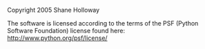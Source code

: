 Copyright 2005 Shane Holloway

The software is licensed according to the terms of the PSF (Python Software Foundation) license found here: http://www.python.org/psf/license/